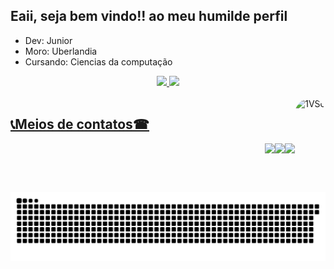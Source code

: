 ## Eaii, seja bem vindo!! ao meu humilde perfil

- Dev: Junior
- Moro: Uberlandia                                    
- Cursando: Ciencias da computação

<div align="center">
  <a href="https://github.com/rafaballerini">
  <img height="130em" src="https://github-readme-stats.vercel.app/api?username=P4ndda&show_icons=true&theme=darky&include_all_commits=true&count_private=true"/>
  <img height="130em" src="https://github-readme-stats.vercel.app/api/top-langs/?username=P4ndda&layout=compact&langs_count=7&theme=dy"/>
</div>
<div style="display: inline_block"><br>

  <img align="right" alt="1VSo" height="150" style="border-radius:50px;" src="https://user-images.githubusercontent.com/96143899/146253288-a77db2e6-c7f7-49e1-a48e-37873cb8fbdb.gif">
</div>
  
  ## 📞Meios de contatos☎ 
><a href="https://discord.gg/wagxzStdcR" target="_blank"><img align="right" src="https://user-images.githubusercontent.com/96143899/152898284-95ccd151-7262-4718-833f-84db0a86b35c.png" target="_blank"></a> 
  ><a href = "mailto:ppedroadas@gmail.com"><img align="right" src="https://user-images.githubusercontent.com/96143899/152898299-df9a27a7-666b-4a38-87b7-337ce4275a3e.png"></a> 
  ><a href="https://instagram.com/pedroo_agst" target="_blank"><img align="right" src="https://user-images.githubusercontent.com/96143899/152898105-e957f0d5-c6b2-4c4a-af31-2bb47cbecb74.png" target="_blank"></a>

 
 
  ![Snake animation](https://github.com/P4ndda/P4ndda/blob/output/github-contribution-grid-snake.svg)
 


